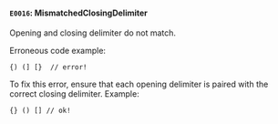 #### `E0016`: MismatchedClosingDelimiter

Opening and closing delimiter do not match.

Erroneous code example:
```
{) (] [}  // error!
```

To fix this error, ensure that each opening delimiter is paired with the correct closing delimiter. Example:

```
{} () [] // ok!
```
